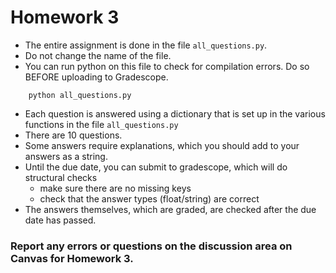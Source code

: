 # Homework 3
- The entire assignment is done in the file `all_questions.py`. 
- Do not change the name of the file. 
- You can run python on this file to check for compilation errors. Do so BEFORE uploading to Gradescope. 
```code
    python all_questions.py
```
- Each question is answered using a dictionary that is set up in the various functions in the file `all_questions.py`
- There are 10 questions. 
- Some answers require explanations, which you should add to your answers as a string. 
- Until the due date, you can submit to gradescope, which will do structural checks
    - make sure there are no missing keys
    - check that the answer types (float/string) are correct
- The answers themselves, which are graded, are checked after the due date has passed. 

### Report any errors or questions on the discussion area on Canvas for Homework 3.
